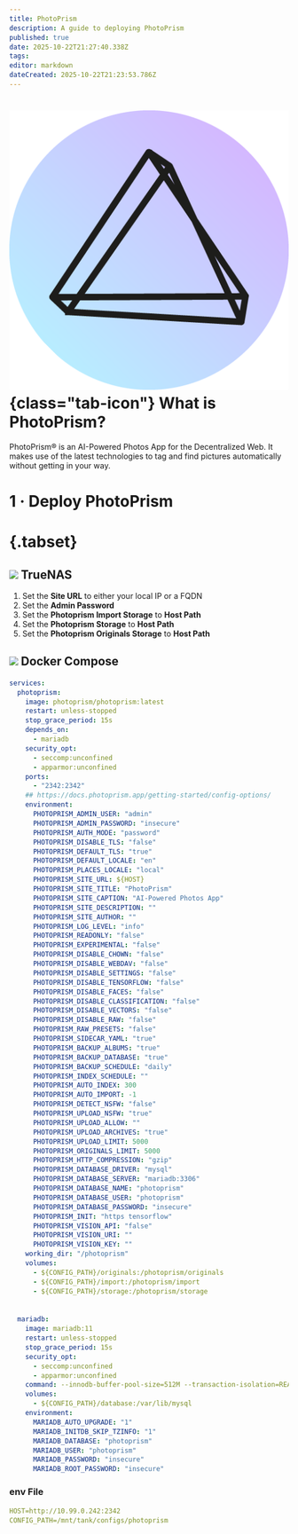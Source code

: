 ```yaml
---
title: PhotoPrism
description: A guide to deploying PhotoPrism
published: true
date: 2025-10-22T21:27:40.338Z
tags: 
editor: markdown
dateCreated: 2025-10-22T21:23:53.786Z
---
```


# ![](/photoprism.png){class="tab-icon"} What is PhotoPrism?

PhotoPrism® is an AI-Powered Photos App for the Decentralized Web. It makes use of the latest technologies to tag and find pictures automatically without getting in your way. 

# 1 · Deploy PhotoPrism
# {.tabset}
## <img src="/truenas.png" class="tab-icon"> TrueNAS

1. Set the **Site URL** to either your local IP or a FQDN
1. Set the **Admin Password** 
1. Set the **Photoprism Import Storage** to **Host Path**
1. Set the **Photoprism Storage** to **Host Path**
1. Set the **Photoprism Originals Storage** to **Host Path**


## <img src="/docker.png" class="tab-icon"> Docker Compose

```yaml
services:
  photoprism:
    image: photoprism/photoprism:latest
    restart: unless-stopped
    stop_grace_period: 15s
    depends_on:
      - mariadb
    security_opt:
      - seccomp:unconfined
      - apparmor:unconfined
    ports:
      - "2342:2342"
    ## https://docs.photoprism.app/getting-started/config-options/
    environment:
      PHOTOPRISM_ADMIN_USER: "admin"                 
      PHOTOPRISM_ADMIN_PASSWORD: "insecure"          
      PHOTOPRISM_AUTH_MODE: "password"              
      PHOTOPRISM_DISABLE_TLS: "false"                
      PHOTOPRISM_DEFAULT_TLS: "true"               
      PHOTOPRISM_DEFAULT_LOCALE: "en"               
      PHOTOPRISM_PLACES_LOCALE: "local"           
      PHOTOPRISM_SITE_URL: ${HOST}
      PHOTOPRISM_SITE_TITLE: "PhotoPrism"
      PHOTOPRISM_SITE_CAPTION: "AI-Powered Photos App"
      PHOTOPRISM_SITE_DESCRIPTION: ""               
      PHOTOPRISM_SITE_AUTHOR: ""          
      PHOTOPRISM_LOG_LEVEL: "info"                  
      PHOTOPRISM_READONLY: "false"                 
      PHOTOPRISM_EXPERIMENTAL: "false"            
      PHOTOPRISM_DISABLE_CHOWN: "false"              
      PHOTOPRISM_DISABLE_WEBDAV: "false"             
      PHOTOPRISM_DISABLE_SETTINGS: "false"        
      PHOTOPRISM_DISABLE_TENSORFLOW: "false"      
      PHOTOPRISM_DISABLE_FACES: "false"              
      PHOTOPRISM_DISABLE_CLASSIFICATION: "false"    
      PHOTOPRISM_DISABLE_VECTORS: "false"        
      PHOTOPRISM_DISABLE_RAW: "false"              
      PHOTOPRISM_RAW_PRESETS: "false"             
      PHOTOPRISM_SIDECAR_YAML: "true"                
      PHOTOPRISM_BACKUP_ALBUMS: "true"              
      PHOTOPRISM_BACKUP_DATABASE: "true"           
      PHOTOPRISM_BACKUP_SCHEDULE: "daily"         
      PHOTOPRISM_INDEX_SCHEDULE: ""                 
      PHOTOPRISM_AUTO_INDEX: 300                  
      PHOTOPRISM_AUTO_IMPORT: -1                    
      PHOTOPRISM_DETECT_NSFW: "false"              
      PHOTOPRISM_UPLOAD_NSFW: "true"                
      PHOTOPRISM_UPLOAD_ALLOW: ""                   
      PHOTOPRISM_UPLOAD_ARCHIVES: "true"            
      PHOTOPRISM_UPLOAD_LIMIT: 5000               
      PHOTOPRISM_ORIGINALS_LIMIT: 5000              
      PHOTOPRISM_HTTP_COMPRESSION: "gzip"               
      PHOTOPRISM_DATABASE_DRIVER: "mysql"           
      PHOTOPRISM_DATABASE_SERVER: "mariadb:3306"   
      PHOTOPRISM_DATABASE_NAME: "photoprism"        
      PHOTOPRISM_DATABASE_USER: "photoprism"        
      PHOTOPRISM_DATABASE_PASSWORD: "insecure"      
      PHOTOPRISM_INIT: "https tensorflow"           
      PHOTOPRISM_VISION_API: "false"              
      PHOTOPRISM_VISION_URI: ""                      
      PHOTOPRISM_VISION_KEY: ""                     
    working_dir: "/photoprism"
    volumes:
      - ${CONFIG_PATH}/originals:/photoprism/originals              
      - ${CONFIG_PATH}/import:/photoprism/import           
      - ${CONFIG_PATH}/storage:/photoprism/storage                


  mariadb:
    image: mariadb:11
    restart: unless-stopped
    stop_grace_period: 15s
    security_opt: 
      - seccomp:unconfined
      - apparmor:unconfined
    command: --innodb-buffer-pool-size=512M --transaction-isolation=READ-COMMITTED --character-set-server=utf8mb4 --collation-server=utf8mb4_unicode_ci --max-connections=512 --innodb-rollback-on-timeout=OFF --innodb-lock-wait-timeout=120
    volumes:
      - ${CONFIG_PATH}/database:/var/lib/mysql
    environment:
      MARIADB_AUTO_UPGRADE: "1"
      MARIADB_INITDB_SKIP_TZINFO: "1"
      MARIADB_DATABASE: "photoprism"
      MARIADB_USER: "photoprism"
      MARIADB_PASSWORD: "insecure"
      MARIADB_ROOT_PASSWORD: "insecure"
```

### env File
```yaml
HOST=http://10.99.0.242:2342
CONFIG_PATH=/mnt/tank/configs/photoprism
```